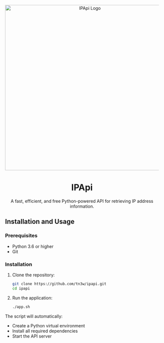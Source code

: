 <p align="center">
	<a href="https://github.com/tn3w/ipapi">
		<picture>
			<source width="540px" media="(prefers-color-scheme: dark)" srcset="https://github.com/tn3w/ipapi/releases/download/img/ipapi-dark.webp">
			<source width="540px" media="(prefers-color-scheme: light)" srcset="https://github.com/tn3w/ipapi/releases/download/img/ipapi-dark.leight">
			<img width="540px" alt="IPApi Logo" src="https://github.com/tn3w/ipapi/releases/download/img/ipapi-dark.webp">
		</picture>
	</a>
</p>

<h1 align="center">IPApi</h1>
<p align="center">A fast, efficient, and free Python-powered API for retrieving IP address information. </p>

## Installation and Usage

### Prerequisites
- Python 3.6 or higher
- Git

### Installation
1. Clone the repository:
   ```bash
   git clone https://github.com/tn3w/ipapi.git
   cd ipapi
   ```

2. Run the application:
   ```bash
   ./app.sh
   ```

The script will automatically:
- Create a Python virtual environment
- Install all required dependencies
- Start the API server
